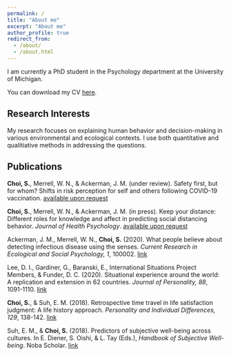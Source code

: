 ```yaml
---
permalink: /
title: "About me"
excerpt: "About me"
author_profile: true
redirect_from: 
  - /about/
  - /about.html
---
```

I am currently a PhD student in the Psychology department at the University of Michigan.

You can download my CV [here](https://choi-soyeon.github.io/files/choi_cv.pdf).


Research Interests
------
My research focuses on explaining human behavior and decision-making in various environmental and ecological contexts. I use both quantitative and qualitiative methods in addressing the questions.


Publications
------
**Choi, S.**, Merrell, W. N., & Ackerman, J. M. (under review). Safety first, but for whom? Shifts in risk perception for self and others following COVID-19 vaccination. [available upon request](soyeonc@umich.edu)

**Choi, S.**, Merrell, W. N., & Ackerman, J. M. (in press). Keep your distance: Different roles for knowledge and affect in predicting social distancing behavior. _Journal of Health Psychology_. [available upon request](soyeonc@umich.edu)

Ackerman, J. M., Merrell, W. N., **Choi, S.** (2020). What people believe about detecting infectious disease using the senses. _Current Research in Ecological and Social Psychology, 1_, 100002. [link](https://www.sciencedirect.com/science/article/pii/S2666622720300022)

Lee, D. I., Gardiner, G., Baranski, E., International Situations Project Members, & Funder, D. C. (2020). Situational experience around the world: A replication and extension in 62 countries. _Journal of Personality, 88_, 1091-1110. [link](https://onlinelibrary.wiley.com/doi/abs/10.1111/jopy.12558)

**Choi, S.**, & Suh, E. M. (2018). Retrospective time travel in life satisfaction judgment: A life history approach. _Personality and Individual Differences, 129_, 138-142. [link](https://www.sciencedirect.com/science/article/abs/pii/S0191886918301430?via%3Dihub)

Suh, E. M., & **Choi, S.** (2018). Predictors of subjective well-being across cultures. In E. Diener, S. Oishi, & L. Tay (Eds.), _Handbook of Subjective Well-being_. Noba Scholar. [link](https://www.nobascholar.com/chapters/45)
